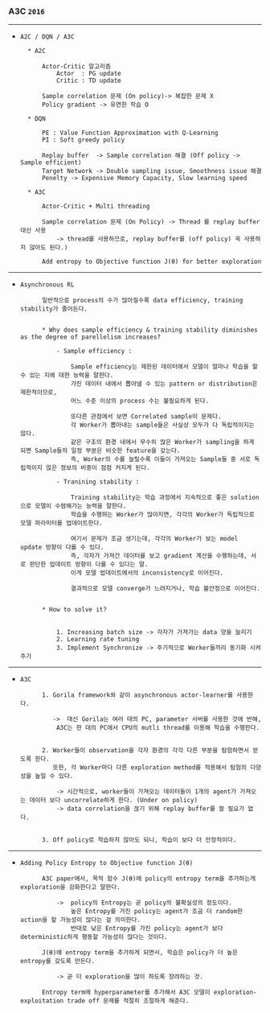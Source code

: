 ### A3C `2016`


---
- `A2C / DQN / A3C`


        * A2C
        
            Actor-Critic 알고리즘
                Actor  : PG update 
                Critic : TD update

            Sample correlation 문제 (On policy)-> 복잡한 문제 X
            Policy gradient -> 유연한 학습 O

        * DQN

            PE : Value Function Approximation with Q-Learning 
            PI : Soft greedy policy 

            Replay buffer  -> Sample correlation 해결 (Off policy -> Sample efficient)
            Target Network -> Double sampling issue, Smoothness issue 해결 
            Penelty -> Expensive Memory Capacity, Slow learning speed   
    
        * A3C
            
            Actor-Critic + Multi threading 

            Sample correlation 문제 (On Policy) -> Thread 를 replay buffer 대신 사용 
                -> thread를 사용하므로, replay buffer를 (off policy) 꼭 사용하지 않아도 된다.)

            Add entropy to Objective function J(θ) for better exploration

---

- `Asynchronous RL`

        
            일반적으로 process의 수가 많아질수록 data efficiency, training stability가 줄어든다. 


            * Why does sample efficiency & training stability diminishes as the degree of parellelism increases?

                - Sample efficiency : 

                    Sample efficiency는 제한된 데이터에서 모델이 얼마나 학습을 할 수 있는 지에 대한 능력을 말한다.
                    가진 데이터 내에서 뽑아낼 수 있는 pattern or distribution은 제한적이므로, 
                    어느 수준 이상의 process 수는 불필요하게 된다.

                    또다른 관점에서 보면 Correlated sample이 문제다.
                    각 Worker가 뽑아내는 sample들은 사실상 모두가 다 독립적이지는 않다. 
                    같은 구조의 환경 내에서 무수히 많은 Worker가 sampling을 하게 되면 Sample들의 일정 부분은 비슷한 feature을 갖는다.  
                    즉, Worker의 수를 늘릴수록 이들이 가져오는 Sample들 중 서로 독립적이지 않은 정보의 비중이 점점 커지게 된다.   

                - Tranining stability :

                    Training stability는 학습 과정에서 지속적으로 좋은 solution으로 모델이 수렴해가는 능력을 말한다.
                    학습을 수행하는 Worker가 많아지면, 각각의 Worker가 독립적으로 모델 파라미터를 업데이트한다.
                    
                    여기서 문제가 조금 생기는데, 각각의 Worker가 보는 model update 방향이 다를 수 있다. 
                    즉, 각자가 가져간 데이터를 보고 gradient 계산을 수행하는데, 서로 판단한 업데이트 방향이 다를 수 있다는 말.
                    이게 모델 업데이트에서의 inconsistency로 이어진다.  

                    결과적으로 모델 converge가 느려지거나, 학습 불안정으로 이어진다. 


            * How to solve it?


                1. Increasing batch size -> 각자가 가져가는 data 양을 늘리기
                2. Learning rate tuning 
                3. Implement Synchronize -> 주기적으로 Worker들끼리 동기화 시켜주기 

---

- `A3C`


            
            1. Gorila framework와 같이 asynchronous actor-learner를 사용한다. 
            
               ->  대신 Gorila는 여러 대의 PC, parameter 서버를 사용한 것에 반해, 
                A3C는 한 대의 PC에서 CPU의 mutli thread를 이용해 학습을 수행한다. 


            2. Worker들이 observation을 각자 환경의 각각 다른 부분을 탐험하면서 얻도록 한다.
               또한, 각 Worker마다 다른 exploration method를 적용해서 탐험의 다양성을 높일 수 있다.
                
                -> 시간적으로, worker들이 가져오는 데이터들이 1개의 agent가 가져오는 데이터 보다 uncorrelate하게 한다. (Under on policy)  
                -> data correlation을 끊기 위해 replay buffer를 쓸 필요가 없다. 


            3. Off policy로 학습하지 않아도 되니, 학습이 보다 더 안정적이다. 


---

- `Adding Policy Entropy to Objective function J(θ)`



            A3C paper에서, 목적 함수 J(θ)에 policy의 entropy term을 추가하는게 exploration을 강화한다고 말한다.

                ->  policy의 Entropy는 곧 policy의 불확실성의 정도이다.
                    높은 Entropy를 가진 policy는 agent가 조금 더 random한 action을 할 가능성이 많다는 걸 의미한다.
                    반대로 낮은 Entropy를 가진 policy는 agent가 보다 deterministic하게 행동할 가능성이 많다는 것이다.

            J(θ)에 entropy term을 추가하게 되면서, 학습은 policy가 더 높은 entropy를 갖도록 만든다.
            
                -> 곧 더 exploration을 많이 하도록 장려하는 것.

            Entropy term에 hyperparameter를 추가해서 A3C 모델이 exploration-exploitation trade off 문제를 적절히 조절하게 해준다.
    